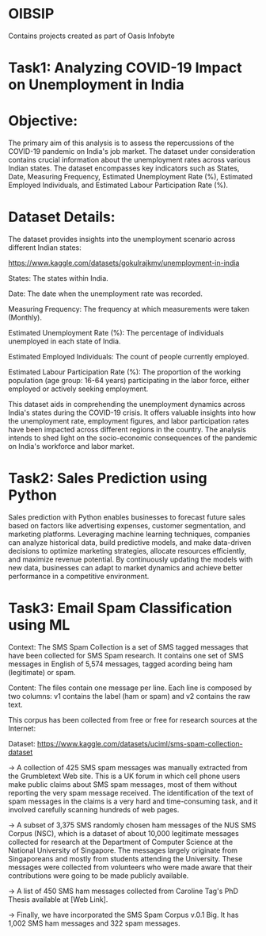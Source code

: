 # OIBSIP

Contains projects created as part of Oasis Infobyte

Task1: Analyzing COVID-19 Impact on Unemployment in India
===========================================================
Objective:
===========
The primary aim of this analysis is to assess the repercussions of the COVID-19 pandemic on India's job market. The dataset under consideration contains crucial information about the unemployment rates across various Indian states. The dataset encompasses key indicators such as States, Date, Measuring Frequency, Estimated Unemployment Rate (%), Estimated Employed Individuals, and Estimated Labour Participation Rate (%).

Dataset Details:
=================
The dataset provides insights into the unemployment scenario across different Indian states:

https://www.kaggle.com/datasets/gokulrajkmv/unemployment-in-india

States: The states within India.

Date: The date when the unemployment rate was recorded.

Measuring Frequency: The frequency at which measurements were taken (Monthly).

Estimated Unemployment Rate (%): The percentage of individuals unemployed in each state of India.

Estimated Employed Individuals: The count of people currently employed.

Estimated Labour Participation Rate (%): The proportion of the working population (age group: 16-64 years) participating in the labor force, either employed or actively seeking employment.

This dataset aids in comprehending the unemployment dynamics across India's states during the COVID-19 crisis. It offers valuable insights into how the unemployment rate, employment figures, and labor participation rates have been impacted across different regions in the country. The analysis intends to shed light on the socio-economic consequences of the pandemic on India's workforce and labor market.


Task2: Sales Prediction using Python
=====================================

Sales prediction with Python enables businesses to forecast future sales based on factors like advertising expenses, customer segmentation, and marketing platforms. Leveraging machine learning techniques, companies can analyze historical data, build predictive models, and make data-driven decisions to optimize marketing strategies, allocate resources efficiently, and maximize revenue potential. By continuously updating the models with new data, businesses can adapt to market dynamics and achieve better performance in a competitive environment.


Task3: Email Spam Classification using ML
===========================================
Context:
The SMS Spam Collection is a set of SMS tagged messages that have been collected for SMS Spam research. It contains one set of SMS messages in English of 5,574 messages, tagged acording being ham (legitimate) or spam.

Content:
The files contain one message per line. Each line is composed by two columns: v1 contains the label (ham or spam) and v2 contains the raw text.

This corpus has been collected from free or free for research sources at the Internet:

Dataset:
https://www.kaggle.com/datasets/uciml/sms-spam-collection-dataset

-> A collection of 425 SMS spam messages was manually extracted from the Grumbletext Web site. This is a UK forum in which cell phone users make public claims about SMS spam messages, most of them without reporting the very spam message received. The identification of the text of spam messages in the claims is a very hard and time-consuming task, and it involved carefully scanning hundreds of web pages.

-> A subset of 3,375 SMS randomly chosen ham messages of the NUS SMS Corpus (NSC), which is a dataset of about 10,000 legitimate messages collected for research at the Department of Computer Science at the National University of Singapore. The messages largely originate from Singaporeans and mostly from students attending the University. These messages were collected from volunteers who were made aware that their contributions were going to be made publicly available.

-> A list of 450 SMS ham messages collected from Caroline Tag's PhD Thesis available at [Web Link].

-> Finally, we have incorporated the SMS Spam Corpus v.0.1 Big. It has 1,002 SMS ham messages and 322 spam messages.
